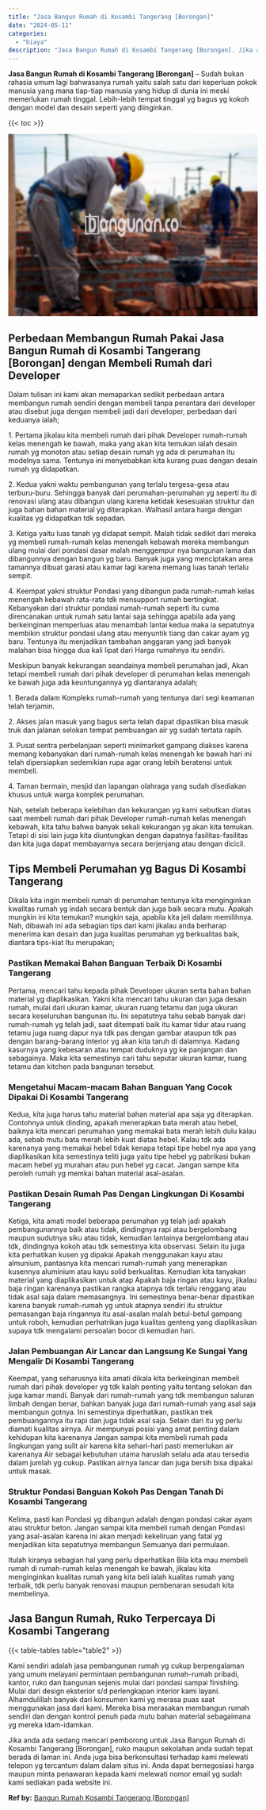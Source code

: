 ```yaml
---
title: "Jasa Bangun Rumah di Kosambi Tangerang [Borongan]"
date: "2024-05-11"
categories: 
  - "biaya"
description: "Jasa Bangun Rumah di Kosambi Tangerang [Borongan]. Jika anda ada sedang mencari pemborong untuk Jasa Bangun Rumah di Kosambi Tangerang [Borongan], ruko mau..."
---
```


**Jasa Bangun Rumah di Kosambi Tangerang \[Borongan\]** – Sudah bukan rahasia umum lagi bahwasanya rumah yaitu salah satu dari keperluan pokok manusia yang mana tiap-tiap manusia yang hidup di dunia ini meski memerlukan rumah tinggal. Lebih-lebih tempat tinggal yg bagus yg kokoh dengan model dan desain seperti yang diinginkan.

{{< toc >}}

![Jasa Bangun Rumah di Kosambi Tangerang [Borongan]](/images/borong-bangunan-01.png)

## Perbedaan Membangun Rumah Pakai Jasa Bangun Rumah di Kosambi Tangerang \[Borongan\] dengan Membeli Rumah dari Developer

Dalam tulisan ini kami akan memaparkan sedikit perbedaan antara membangun rumah sendiri dengan membeli tanpa perantara dari developer atau disebut juga dengan membeli jadi dari developer, perbedaan dari keduanya ialah;

1\. Pertama jikalau kita membeli rumah dari pihak Developer rumah-rumah kelas menengah ke bawah, maka yang akan kita temukan ialah desain rumah yg monoton atau setiap desain rumah yg ada di perumahan itu modelnya sama. Tentunya ini menyebabkan kita kurang puas dengan desain rumah yg didapatkan.

2\. Kedua yakni waktu pembangunan yang terlalu tergesa-gesa atau terburu-buru. Sehingga banyak dari perumahan-perumahan yg seperti itu di renovasi ulang atau dibangun ulang karena ketidak kesesuaian struktur dan juga bahan bahan material yg diterapkan. Walhasil antara harga dengan kualitas yg didapatkan tdk sepadan.

3\. Ketiga yaitu luas tanah yg didapat sempit. Malah tidak sedikit dari mereka yg membeli rumah-rumah kelas menengah kebawah mereka membangun ulang mulai dari pondasi dasar malah menggempur nya bangunan lama dan dibangunnya dengan bangun yg baru. Banyak juga yang menciptakan area tamannya dibuat garasi atau kamar lagi karena memang luas tanah terlalu sempit.

4\. Keempat yakni struktur Pondasi yang dibangun pada rumah-rumah kelas menengah kebawah rata-rata tdk mensupport rumah bertingkat. Kebanyakan dari struktur pondasi rumah-rumah seperti itu cuma direncanakan untuk rumah satu lantai saja sehingga apabila ada yang berkeinginan memperluas atau menambah lantai kedua maka ia sepatutnya membikin struktur pondasi ulang atau menyuntik tiang dan cakar ayam yg baru. Tentunya itu menjadikan tambahan anggaran yang jadi banyak malahan bisa hingga dua kali lipat dari Harga rumahnya itu sendiri.

Meskipun banyak kekurangan seandainya membeli perumahan jadi, Akan tetapi membeli rumah dari pihak developer di perumahan kelas menengah ke bawah juga ada keuntungannya yg diantaranya adalah;

1\. Berada dalam Kompleks rumah-rumah yang tentunya dari segi keamanan telah terjamin.

2\. Akses jalan masuk yang bagus serta telah dapat dipastikan bisa masuk truk dan jalanan selokan tempat pembuangan air yg sudah tertata rapih.

3\. Pusat sentra perbelanjaan seperti minimarket gampang diakses karena memang kebanyakan dari rumah-rumah kelas menengah ke bawah hari ini telah dipersiapkan sedemikian rupa agar orang lebih beratensi untuk membeli.

4\. Taman bermain, mesjid dan lapangan olahraga yang sudah disediakan khusus untuk warga komplek perumahan.

Nah, setelah beberapa kelebihan dan kekurangan yg kami sebutkan diatas saat membeli rumah dari pihak Developer rumah-rumah kelas menengah kebawah, kita tahu bahwa banyak sekali kekurangan yg akan kita temukan. Tetapi di sisi lain juga kita diuntungkan dengan dapatnya fasilitas-fasilitas dan kita juga dapat membayarnya secara berjenjang atau dengan dicicil.

## Tips Membeli Perumahan yg Bagus Di Kosambi Tangerang

Dikala kita ingin membeli rumah di perumahan tentunya kita menginginkan kwalitas rumah yg indah secara bentuk dan juga baik secara mutu. Apakah mungkin ini kita temukan? mungkin saja, apabila kita jeli dalam memilihnya. Nah, dibawah ini ada sebagian tips dari kami jikalau anda berharap menerima kan desain dan juga kualitas perumahan yg berkualitas baik, diantara tips-kiat Itu merupakan;

### Pastikan Memakai Bahan Banguan Terbaik Di Kosambi Tangerang

Pertama, mencari tahu kepada pihak Developer ukuran serta bahan bahan material yg diaplikasikan. Yakni kita mencari tahu ukuran dan juga desain rumah, mulai dari ukuran kamar, ukuran ruang tetamu dan juga ukuran secara keseluruhan bangunan itu. Ini sepatutnya tahu sebab banyak dari rumah-rumah yg telah jadi, saat ditempati baik itu kamar tidur atau ruang tetamu juga ruang dapur nya tdk pas dengan gambar ataupun tdk pas dengan barang-barang interior yg akan kita taruh di dalamnya. Kadang kasurnya yang kebesaran atau tempat duduknya yg ke panjangan dan sebagainya. Maka kita semestinya cari tahu seputar ukuran kamar, ruang tetamu dan kitchen pada bangunan tersebut.

### Mengetahui Macam-macam Bahan Banguan Yang Cocok Dipakai Di Kosambi Tangerang

Kedua, kita juga harus tahu material bahan material apa saja yg diterapkan. Contohnya untuk dinding, apakah menerapkan bata merah atau hebel, baiknya kita mencari perumahan yang memakai bata merah lebih dulu kalau ada, sebab mutu bata merah lebih kuat diatas hebel. Kalau tdk ada karenanya yang memakai hebel tidak kenapa tetapi tipe hebel nya apa yang diaplikasikan kita semestinya teliti juga yaitu tipe hebel yg pabrikasi bukan macam hebel yg murahan atau pun hebel yg cacat. Jangan sampe kita peroleh rumah yg memkai bahan material asal-asalan.

### Pastikan Desain Rumah Pas Dengan Lingkungan Di Kosambi Tangerang

Ketiga, kita amati model beberapa perumahan yg telah jadi apakah pembangunannya baik atau tidak, dindingnya rapi atau bergelombang maupun sudutnya siku atau tidak, kemudian lantainya bergelombang atau tdk, dindingnya kokoh atau tdk semestinya kita observasi. Selain itu juga kita perhatikan kusen yg dipakai Apakah menggunakan kayu atau almunium, pantasnya kita mencari rumah-rumah yang menerapkan kusennya aluminium atau kayu solid berkualitas. Kemudian kita tanyakan material yang diaplikasikan untuk atap Apakah baja ringan atau kayu, jikalau baja ringan karenanya pastikan rangka atapnya tdk terlalu renggang atau tidak asal saja dalam memasangnya. Ini semestinya benar-benar dipastikan karena banyak rumah-rumah yg untuk atapnya sendiri itu struktur pemasangan baja ringannya itu asal-asalan malah betul-betul gampang untuk roboh, kemudian perhatrikan juga kualitas genteng yang diaplikasikan supaya tdk mengalami persoalan bocor di kemudian hari.

### Jalan Pembuangan Air Lancar dan Langsung Ke Sungai Yang Mengalir Di Kosambi Tangerang

Keempat, yang seharusnya kita amati dikala kita berkeinginan membeli rumah dari pihak developer yg tdk kalah penting yaitu tentang selokan dan juga kamar mandi. Banyak dari rumah-rumah yang tdk membangun saluran limbah dengan benar, bahkan banyak juga dari rumah-rumah yang asal saja membangun gotnya. Ini semestinya diperhatikan, pastikan trek pembuangannya itu rapi dan juga tidak asal saja. Selain dari itu yg perlu diamati kualitas airnya. Air mempunyai posisi yang amat penting dalam kehidupan kita karenanya Jangan sampai kita membeli rumah pada lingkungan yang sulit air karena kita sehari-hari pasti memerlukan air karenanya Air sebagai kebutuhan utama haruslah selalu ada atau tersedia dalam jumlah yg cukup. Pastikan airnya lancar dan juga bersih bisa dipakai untuk masak.

### Struktur Pondasi Banguan Kokoh Pas Dengan Tanah Di Kosambi Tangerang

Kelima, pasti kan Pondasi yg dibangun adalah dengan pondasi cakar ayam atau struktur beton. Jangan sampai kita membeli rumah dengan Pondasi yang asal-asalan karena ini akan menjadi kekeliruan yang fatal yg menjadikan kita sepatutnya membangun Semuanya dari permulaan.

Itulah kiranya sebagian hal yang perlu diperhatikan Bila kita mau membeli rumah di rumah-rumah kelas menengah ke bawah, jikalau kita menginginkan kualitas rumah yang kita beli ialah kualitas rumah yang terbaik, tdk perlu banyak renovasi maupun pembenaran sesudah kita membelinya.

## Jasa Bangun Rumah, Ruko Terpercaya Di Kosambi Tangerang

{{< table-tables table="table2" >}}

Kami sendiri adalah jasa pembangunan rumah yg cukup berpengalaman yang umum melayani permintaan pembangunan rumah-rumah pribadi, kantor, ruko dan bangunan sejenis mulai dari pondasi sampai finishing. Mulai dari design eksterior s/d perlengkapan interior kami layani. Alhamdulillah banyak dari konsumen kami yg merasa puas saat menggunakan jasa dari kami. Mereka bisa merasakan membangun rumah sendiri dan dengan kontrol penuh pada mutu bahan material sebagaimana yg mereka idam-idamkan.

Jika anda ada sedang mencari pemborong untuk Jasa Bangun Rumah di Kosambi Tangerang \[Borongan\], ruko maupun sekolahan anda sudah tepat berada di laman ini. Anda juga bisa berkonsultasi terhadap kami melewati telepon yg tercantum dalam dalam situs ini. Anda dapat bernegosiasi harga maupun minta penawaran kepada kami melewati nomor email yg sudah kami sediakan pada website ini.

**Ref by:** [Bangun Rumah Kosambi Tangerang [Borongan]](https://id.wikipedia.org/wiki/Bangun)
